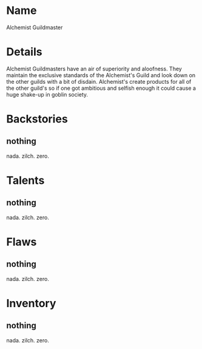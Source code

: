 # Name
Alchemist Guildmaster

# Details
Alchemist Guildmasters have an air of superiority and aloofness.  They maintain the exclusive standards of the Alchemist's Guild and look down on the other guilds with a bit of disdain.  Alchemist's create products for all of the other guild's so if one got ambitious and selfish enough it could cause a huge shake-up in goblin society.

# Backstories
## nothing
nada. zilch. zero.

# Talents
## nothing
nada. zilch. zero.

# Flaws
## nothing
nada. zilch. zero.

# Inventory
## nothing
nada. zilch. zero.

